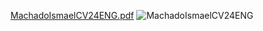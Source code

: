 [MachadoIsmaelCV24ENG.pdf](https://github.com/samdeveloper23/samdeveloper23/files/14279961/MachadoIsmaelCV24ENG.pdf)
![MachadoIsmaelCV24ENG](https://github.com/samdeveloper23/samdeveloper23/assets/132347661/13aee5b4-05bf-4239-8da3-69ee523502b0)
